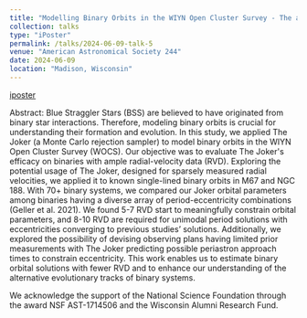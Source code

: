 ```yaml
---
title: "Modelling Binary Orbits in the WIYN Open Cluster Survey - The alternative evolutionary tracks for binary stars."
collection: talks
type: "iPoster"
permalink: /talks/2024-06-09-talk-5
venue: "American Astronomical Society 244"
date: 2024-06-09
location: "Madison, Wisconsin"
---
```


[iposter](https://aas244-aas.ipostersessions.com/default.aspx?s=97-48-6D-B3-10-A4-DC-41-AF-20-C0-B5-14-D8-9F-7D&guestview=true)

Abstract: Blue Straggler Stars (BSS) are believed to have originated from binary star interactions. Therefore, modeling binary orbits is crucial for understanding their formation and evolution. In this study, we applied The Joker (a Monte Carlo rejection sampler) to model binary orbits in the WIYN Open Cluster Survey (WOCS). Our objective was to evaluate The Joker's efficacy on binaries with ample radial-velocity data (RVD). Exploring the potential usage of The Joker, designed for sparsely measured radial velocities, we applied it to known single-lined binary orbits in M67 and NGC 188. With 70+ binary systems, we compared our Joker orbital parameters among binaries having a diverse array of period-eccentricity combinations (Geller et al. 2021). We found 5-7 RVD start to meaningfully constrain orbital parameters, and 8-10 RVD are required for unimodal period solutions with eccentricities converging to previous studies’ solutions. Additionally, we explored the possibility of devising observing plans having limited prior measurements with The Joker predicting possible periastron approach times to constrain eccentricity. This work enables us to estimate binary orbital solutions with fewer RVD and to enhance our understanding of the alternative evolutionary tracks of binary systems.

We acknowledge the support of the National Science Foundation through the award NSF AST-1714506 and the Wisconsin Alumni Research Fund.

